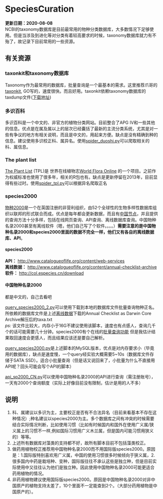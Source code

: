 # SpeciesCuration
**更新日期：2020-08-08**  
NCBI的taxonomy数据库是目前最常用的物种分类数据库，大多数情况下足够使用。但是当涉及到进化等对分类有着较高要求的时候，taxonomy数据库就力有不殆了，故记录下目前常用的一些资源。

## 有关资源
### taxonkit和taxonomy数据库
Taxonomy作为最常用的数据库，批量查询是一个最基本的需求。这里推荐爪哥的[taxonkit](https://github.com/shenwei356/taxonkit), GO写的，速度很快。而且好用。taxonkit依赖taxonomy数据库的taxdump文件([下载地址](ftp://ftp.ncbi.nih.gov/pub/taxonomy/))

### 多识百科
多识百科是一个中文的、非官方的植物分类网站。目前整合了APG IV和一些其他的信息。优点是在属及属以上的层次已经囊括了最新的主流分类系统，尤其是对一些有争议的地方有相关说明，而且是中文的，用起来方便。缺点是没有精确到种的信息。建议使用多识校正科、属异名。使用[spider_duoshi.py](spider_duoshi.py)可以爬取相关的科、属信息。

### The plant list
[The Plant List](http://www.theplantlist.org/) (TPL)是 世界在线植物志[World Flora Online](http://www.worldfloraonline.org/)
的一个项目。之前作为权威标准也使用了很多年，相关的R包也有。缺点是更新停留在2013年，目前显得有些过时。使用[spider_tpl.py](spider_tpl.py)可以根据异名爬取正名

### species2000
[物种2000](www.catalogueoflife.org)是一个在英国注册的非营利组织，由52个全球性的生物多样性数据库组织以联邦的形式联合而成。优点是每年都会更新数据，而且有[中国节点](http://col.especies.cn/)，并且提供的查询方法十分多样，包括在线网页查询、API查询、离线数据库查询。中国物种名录2000甚至有离线软件（嗯，他们自己写了个软件。。。。）**需要注意的是中国物种名录2000和species2000里面的数据不完全一样，他们又有各自的离线数据库、API**。

#### species2000  
**API：** http://www.catalogueoflife.org/content/web-services  
**离线数据：** http://www.catalogueoflife.org/content/annual-checklist-archive  
**软件：** http://col.especies.cn/download

#### 中国物种名录2000
都是中文的，自己去看吧

[query_species2000_2.py](query_species2000_2.py)可以使用下载到本地的数据库文件批量查询物种正名。所依赖的数据库文件是上述[离线数据](http://www.catalogueoflife.org/content/annual-checklist-archive)下载的Annual Checklist as Darwin Core Archive解压后的taxa.txt  
*ps:* 该文件比较大，内存小于16G不建议使用该脚本，速度也有点感人，查询几千个的话可能需要几十分钟。species2000有个在线的[批量查询功能](http://www.catalogueoflife.org/listmatching/) 但是我估计结果取回速度会更感人，而且结果应该还是要自己解析。  

[query_species2000.py](query_species2000.py)是上述脚本的MySQL版本，优点是对内存要求小（毕竟用的数据库），缺点是速度慢，一个query经实验大概需要5~10s（数据库文件存储于SATA SSD）。适合小批量查询（但是话又说回来了，小批量为什么不直接用API呢？回头可能会写个API的脚本）

[api_sp2000_CN.py](api_sp2000_CN.py)可以使用中国物种名录2000的API进行查询（需注册账号），一天有2000个查询额度（实际上好像目前没有限制，估计是用的人不多）


## 说明
1. 科、属建议以多识为主，主要校正是否有不合法异名（目前来看基本不存在这种情况）;种名建议以species2000为主。多个数据库之间有冲突的时候需要结合实际情况判断，比如使用习惯（比如有时候国内和国外在使用广义属/狭义属上的习惯不一样,例如国际习惯用广义木兰属，但是国内可能习惯用狭义的）等等。
2. 上述所有数据库对藻类的支持都不好，故所有脚本目前不包括藻类校正。
3. 做药用植物校正推荐用中国物种名录2000而不用国际版species2000。原因是：1.国际版特别喜欢用广义属，中国的使用习惯很多时候倾向于狭义属，2.很多国内中药是栽培种、变种，国际版往往不承认这些是独立种，但是目前实际使用中又往往认为他们是独立种。因此使用中国物种名录2000可能更适合药用植物的情况。
4. 非药用植物建议使用国际版species2000。原因是中国物种名录2000对非中国原产的植物支持太差了，10个里面不一定能查到2个。（大部分药用植物是中国原产的）。
